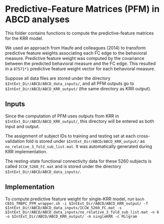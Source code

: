 # Predictive-Feature Matrices (PFM) in ABCD analyses

This folder contains functions to compute the predictive-feature matrices for the KRR model. 

We used an approach from Haufe and colleagues (2014) to transform predictive feature weights associating each FC edge to the behavioral measure. Predictive feature weight was computed by the covariance between the predicted behavioral measure and the FC edge. This resulted in a `87571*1` predictive feature weight vector for each behavioral measure. 

Suppose all data files are stored under the directory `$IntExt_Dir/ABCD/ABCD_data_inputs/`, and all PFM outputs go to `$IntExt_Dir/ABCD/ABCD_KRR_output/` (the same directory as KRR output). 

## Inputs
Since the computation of PFM uses outputs from KRR in `$IntExt_Dir/ABCD/ABCD_KRR_output/`, this directory will be entered as both input and output.

The assignment of subject IDs to training and testing set at each cross-validation fold is stored under `$IntExt_Dir/ABCD/ABCD_KRR_output/` as `no_relative_3_fold_sub_list.mat`. It was automatically generated during KRR implementation.

The resting-state functional connectivity data for these 5260 subjects is called `ICCW_5260_FC.mat` and is stored under the directory `$IntExt_Dir/ABCD/ABCD_data_inputs/`.

## Implementation
To compute predictive feature weight for single-KRR model, run `bash CBIG_TRBPC_PFM_wrapper.sh -i $IntExt_Dir/ABCD/ABCD_KRR_output/ -f $IntExt_Dir/ABCD/ABCD_data_inputs/ICCW_5260_FC.mat -s $IntExt_Dir/ABCD/ABCD_data_inputs/no_relative_3_fold_sub_list.mat -n 6 -o $IntExt_Dir/ABCD/ABCD_KRR_output/ -m singleKRR -c Milgram`
